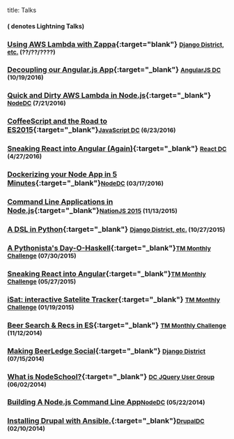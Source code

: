 title: Talks

#### (<i class="fa fa-bolt bolt" aria-hidden="true"></i> denotes Lightning Talks)

### [Using AWS Lambda with Zappa](){:target="blank"} <i class="fa fa-bolt bolt" aria-hidden="true"></i> <small class="indent">[Django District, etc.](http://www.meetup.com/django-district) (??/??/????)</small>

### [Decoupling our Angular.js App](https://slides.com/joshfinnie/decoupling-our-angularjs-app){:target="_blank"} <small class="indent">[AngularJS DC](https://www.meetup.com/node-dc) (10/19/2016)</small>

### [Quick and Dirty AWS Lambda in Node.js](https://slides.com/joshfinnie/quick-and-dirty-lambda-node-js){:target="_blank"} <i class="fa fa-bolt bolt" aria-hidden="true"></i> <small class="indent">[NodeDC](https://www.meetup.com/node-dc) (7/21/2016)</small>

### [CoffeeScript and the Road to ES2015](https://slides.com/joshfinnie/coffeescript-and-the-road-to-es2015){:target="_blank"}<small class="indent">[JavaScript DC](https://www.meetup.com/javascript-dc) (6/23/2016)</small>

### [Sneaking React into Angular (Again)](https://slides.com/joshfinnie/sneaking-react-into-angular-again/){:target="_blank"} <i class="fa fa-bolt bolt" aria-hidden="true"></i> <small class="indent">[React DC](http://www.meetup.com/React-DC/) (4/27/2016)</small>

### [Dockerizing your Node App in 5 Minutes](http://slides.com/joshfinnie/5-minutes-to-dockerizing-your-node-js-application){:target="_blank"}<small class="indent">[NodeDC](http://www.meetup.com/node-dc/) (03/17/2016)</small>

### [Command Line Applications in Node.js](http://slides.com/joshfinnie/nationjs-2015#/){:target="_blank"}<small class="indent">[NationJS 2015](http://nationjs.com/) (11/13/2015)</small>

### [A DSL in Python](http://slides.com/joshfinnie/a-dsl-in-python#/){:target="_blank"} <i class="fa fa-bolt bolt" aria-hidden="true"></i> <small class="indent">[Django District, etc.](http://www.meetup.com/django-district) (10/27/2015)</small>

### [A Pythonista's Day-O-Haskell](http://slides.com/joshfinnie/haskell/#/){:target="_blank"}<small class="indent">[TM Monthly Challenge](http://www.meetup.com/TrackMaven-Monthly-Challenge/) (07/30/2015)</small>

### [Sneaking React into Angular](http://slides.com/joshfinnie/sneaking-react-into-angular/#/){:target="_blank"}<small class="indent">[TM Monthly Challenge](http://www.meetup.com/TrackMaven-Monthly-Challenge/) (05/27/2015)</small>

### [iSat: interactive Satelite Tracker](/talks/iSat-lightning-talk/){:target="_blank"} <i class="fa fa-bolt bolt" aria-hidden="true"></i> <small class="indent">[TM Monthly Challenge](http://www.meetup.com/TrackMaven-Monthly-Challenge/) (01/19/2015)</small>

### [Beer Search & Recs in ES](/talks/beer-search-and-recs-in-es/){:target="_blank"} <i class="fa fa-bolt bolt" aria-hidden="true"></i> <small class="indent">[TM Monthly Challenge](http://www.meetup.com/TrackMaven-Monthly-Challenge/) (11/12/2014)</small>

### [Making BeerLedge Social](/talks/making-beerledge-social/){:target="_blank"} <i class="fa fa-bolt bolt" aria-hidden="true"></i> <small class="indent">[Django District](http://www.meetup.com/django-district/) (07/15/2014)</small>

### [What is NodeSchool?](/talks/nodeschool-lightning-talk/){:target="_blank"} <i class="fa fa-bolt bolt" aria-hidden="true"></i> <small class="indent">[DC JQuery User Group](http://www.meetup.com/DC-jQuery-Users-Group/) (06/02/2014)</small>

### [Building A Node.js Command Line App](/talks/building-command-line-apps-in-node/)<small class="indent">[NodeDC](http://www.meetup.com/node-dc/) (05/22/2014)</small>

### [Installing Drupal with Ansible.](/talks/installing-drupal-with-ansible/){:target="_blank"}<small class="indent">[DrupalDC](http://www.meetup.com/drupal-dc/) (02/10/2014)</small>
